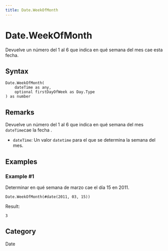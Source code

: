 ```yaml
---
title: Date.WeekOfMonth
---
```


# Date.WeekOfMonth


Devuelve un número del 1 al 6 que indica en qué semana del mes cae esta fecha.


## Syntax

```powerquery
Date.WeekOfMonth(
    dateTime as any,
    optional firstDayOfWeek as Day.Type
) as number
```


## Remarks

Devuelve un número del 1 al 6 que indica en qué semana del mes <code>dateTime</code>cae la fecha . <ul>        <li><code>dateTime</code>: Un valor <code>datetime</code> para el que se determina la semana del mes.</li>      </ul>


## Examples

### Example #1 
Determinar en qué semana de marzo cae el día 15 en 2011.
```powerquery
Date.WeekOfMonth(#date(2011, 03, 15))
```

Result: 
```powerquery
3
```




## Category
Date
